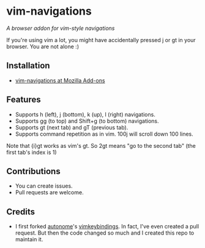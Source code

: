 # vim-navigations
*A browser addon for vim-style navigations*

If you're using vim a lot, you might have accidentally pressed j or gt in your browser. You are not alone :) 

## Installation

- [vim-navigations at Mozilla Add-ons](https://addons.mozilla.org/en-US/firefox/addon/vim-navigations/)

## Features

- Supports h (left), j (bottom), k (up), l (right) navigations.
- Supports gg (to top) and Shift+g (to bottom) navigations.
- Supports gt (next tab) and gT (previous tab).
- Supports command repetition as in vim. 100j will scroll down 100 lines.

Note that {i}gt works as vim's gt. So 2gt means "go to the second tab" (the first tab's index is 1)

## Contributions

- You can create issues.
- Pull requests are welcome.

## Credits

- I first forked [autonome](https://github.com/autonome)'s [vimkeybindings](https://github.com/autonome/vimkeybindings). In fact, I've even created a pull request. But then the code changed so much and I created this repo to maintain it.
